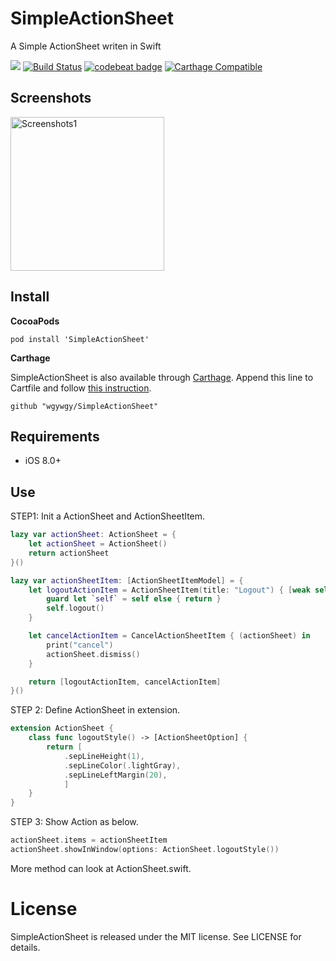 # SimpleActionSheet
A Simple ActionSheet writen in Swift

![](https://img.shields.io/badge/Swift-3.0-blue.svg?style=flat)
[![Build Status][image-1]][1]
[![codebeat badge][image-2]][2]
[![Carthage Compatible](https://img.shields.io/badge/Carthage-compatible-4BC51D.svg?style=flat)](https://github.com/Carthage/Carthage)

## Screenshots
<p align="left">
<img src="https://github.com/wgywgy/SimpleActionSheet/blob/master/DemoPic/Demo1.png" alt="Screenshots1" title="Screenshots1" width="246"/>
</p>

## Install
**CocoaPods**

```
pod install 'SimpleActionSheet'
```

**Carthage**

SimpleActionSheet is also available through [Carthage][4].  Append this line to Cartfile and follow [this instruction][5].

```
github "wgywgy/SimpleActionSheet"
```

## Requirements

- iOS 8.0+

## Use

STEP1: Init a ActionSheet and ActionSheetItem.

```swift
lazy var actionSheet: ActionSheet = {
    let actionSheet = ActionSheet()
    return actionSheet
}()

lazy var actionSheetItem: [ActionSheetItemModel] = {
    let logoutActionItem = ActionSheetItem(title: "Logout") { [weak self] (actionSheet) in
        guard let `self` = self else { return }
        self.logout()
    }

    let cancelActionItem = CancelActionSheetItem { (actionSheet) in
        print("cancel")
        actionSheet.dismiss()
    }

    return [logoutActionItem, cancelActionItem]
}()
```

STEP 2: Define ActionSheet in extension.

```swift
extension ActionSheet {
    class func logoutStyle() -> [ActionSheetOption] {
        return [
            .sepLineHeight(1),
            .sepLineColor(.lightGray),
            .sepLineLeftMargin(20),
            ]
    }
}
```

STEP 3: Show Action as below.

```swift
actionSheet.items = actionSheetItem
actionSheet.showInWindow(options: ActionSheet.logoutStyle())
```

More method can look at ActionSheet.swift.

License
=======
SimpleActionSheet is released under the MIT license. See LICENSE for details.

[1]:	https://travis-ci.org/wgywgy/SimpleActionSheet
[2]:	https://codebeat.co/projects/github-com-wgywgy-simpleactionsheet
[4]:	https://github.com/carthage/carthage
[5]:	https://github.com/carthage/carthage#adding-frameworks-to-an-application

[image-1]:	https://travis-ci.org/wgywgy/SimpleActionSheet.svg?branch=master
[image-2]:	https://codebeat.co/badges/1cc92497-a605-4d6e-b87c-d67973057454
